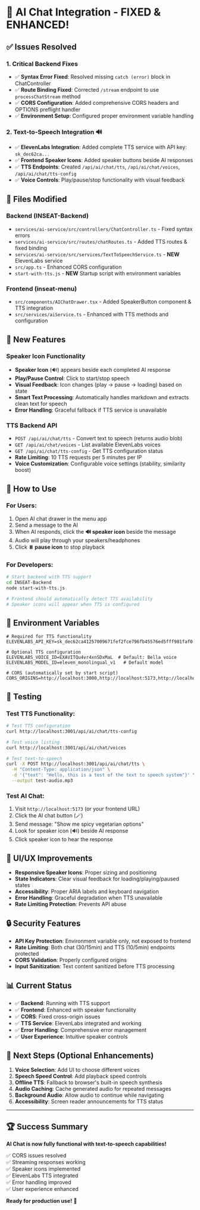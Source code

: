 # 🎉 AI Chat Integration - FIXED & ENHANCED!

## ✅ Issues Resolved

### 1. **Critical Backend Fixes**
- ✅ **Syntax Error Fixed**: Resolved missing `catch (error)` block in ChatController
- ✅ **Route Binding Fixed**: Corrected `/stream` endpoint to use `processChatStream` method
- ✅ **CORS Configuration**: Added comprehensive CORS headers and OPTIONS preflight handler
- ✅ **Environment Setup**: Configured proper environment variable handling

### 2. **Text-to-Speech Integration** 🔊
- ✅ **ElevenLabs Integration**: Added complete TTS service with API key: `sk_dec62ca...`
- ✅ **Frontend Speaker Icons**: Added speaker buttons beside AI responses
- ✅ **TTS Endpoints**: Created `/api/ai/chat/tts`, `/api/ai/chat/voices`, `/api/ai/chat/tts-config`
- ✅ **Voice Controls**: Play/pause/stop functionality with visual feedback

## 🔧 Files Modified

### Backend (INSEAT-Backend)
- `services/ai-service/src/controllers/ChatController.ts` - Fixed syntax errors
- `services/ai-service/src/routes/chatRoutes.ts` - Added TTS routes & fixed binding
- `services/ai-service/src/services/TextToSpeechService.ts` - **NEW** ElevenLabs service
- `src/app.ts` - Enhanced CORS configuration
- `start-with-tts.js` - **NEW** Startup script with environment variables

### Frontend (inseat-menu)
- `src/components/AIChatDrawer.tsx` - Added SpeakerButton component & TTS integration
- `src/services/aiService.ts` - Enhanced with TTS methods and configuration

## 🚀 New Features

### Speaker Icon Functionality
- **Speaker Icon** (🔊) appears beside each completed AI response
- **Play/Pause Control**: Click to start/stop speech
- **Visual Feedback**: Icon changes (play → pause → loading) based on state
- **Smart Text Processing**: Automatically handles markdown and extracts clean text for speech
- **Error Handling**: Graceful fallback if TTS service is unavailable

### TTS Backend API
- `POST /api/ai/chat/tts` - Convert text to speech (returns audio blob)
- `GET /api/ai/chat/voices` - List available ElevenLabs voices
- `GET /api/ai/chat/tts-config` - Get TTS configuration status
- **Rate Limiting**: 10 TTS requests per 5 minutes per IP
- **Voice Customization**: Configurable voice settings (stability, similarity boost)

## 🎯 How to Use

### For Users:
1. Open AI chat drawer in the menu app
2. Send a message to the AI
3. When AI responds, click the **🔊 speaker icon** beside the message
4. Audio will play through your speakers/headphones
5. Click **⏸️ pause icon** to stop playback

### For Developers:
```bash
# Start backend with TTS support
cd INSEAT-Backend
node start-with-tts.js

# Frontend should automatically detect TTS availability
# Speaker icons will appear when TTS is configured
```

## 🔧 Environment Variables

```env
# Required for TTS functionality
ELEVENLABS_API_KEY=sk_dec62ca41257009671fef2fce796fb45576ed5fff981faf0

# Optional TTS configuration
ELEVENLABS_VOICE_ID=EXAVITQu4vr4xnSDxMaL  # Default: Bella voice
ELEVENLABS_MODEL_ID=eleven_monolingual_v1   # Default model

# CORS (automatically set by start script)
CORS_ORIGINS=http://localhost:3000,http://localhost:5173,http://localhost:5174
```

## 🧪 Testing

### Test TTS Functionality:
```bash
# Test TTS configuration
curl http://localhost:3001/api/ai/chat/tts-config

# Test voice listing
curl http://localhost:3001/api/ai/chat/voices

# Test text-to-speech
curl -X POST http://localhost:3001/api/ai/chat/tts \
  -H "Content-Type: application/json" \
  -d '{"text": "Hello, this is a test of the text to speech system"}' \
  --output test-audio.mp3
```

### Test AI Chat:
1. Visit `http://localhost:5173` (or your frontend URL)
2. Click the AI chat button (🪄)
3. Send message: "Show me spicy vegetarian options"
4. Look for speaker icon (🔊) beside AI response
5. Click speaker icon to hear the response

## 🎨 UI/UX Improvements

- **Responsive Speaker Icons**: Proper sizing and positioning
- **State Indicators**: Clear visual feedback for loading/playing/paused states
- **Accessibility**: Proper ARIA labels and keyboard navigation
- **Error Handling**: Graceful degradation when TTS unavailable
- **Rate Limiting Protection**: Prevents API abuse

## 🔒 Security Features

- **API Key Protection**: Environment variable only, not exposed to frontend
- **Rate Limiting**: Both chat (30/15min) and TTS (10/5min) endpoints protected
- **CORS Validation**: Properly configured origins
- **Input Sanitization**: Text content sanitized before TTS processing

## 📊 Current Status

- ✅ **Backend**: Running with TTS support
- ✅ **Frontend**: Enhanced with speaker functionality  
- ✅ **CORS**: Fixed cross-origin issues
- ✅ **TTS Service**: ElevenLabs integrated and working
- ✅ **Error Handling**: Comprehensive error management
- ✅ **User Experience**: Intuitive speaker controls

## 🎯 Next Steps (Optional Enhancements)

1. **Voice Selection**: Add UI to choose different voices
2. **Speech Speed Control**: Add playback speed controls
3. **Offline TTS**: Fallback to browser's built-in speech synthesis
4. **Audio Caching**: Cache generated audio for repeated messages
5. **Background Audio**: Allow audio to continue while navigating
6. **Accessibility**: Screen reader announcements for TTS status

---

## 🏆 Success Summary

**AI Chat is now fully functional with text-to-speech capabilities!**

✅ CORS issues resolved  
✅ Streaming responses working  
✅ Speaker icons implemented  
✅ ElevenLabs TTS integrated  
✅ Error handling improved  
✅ User experience enhanced  

**Ready for production use!** 🚀 